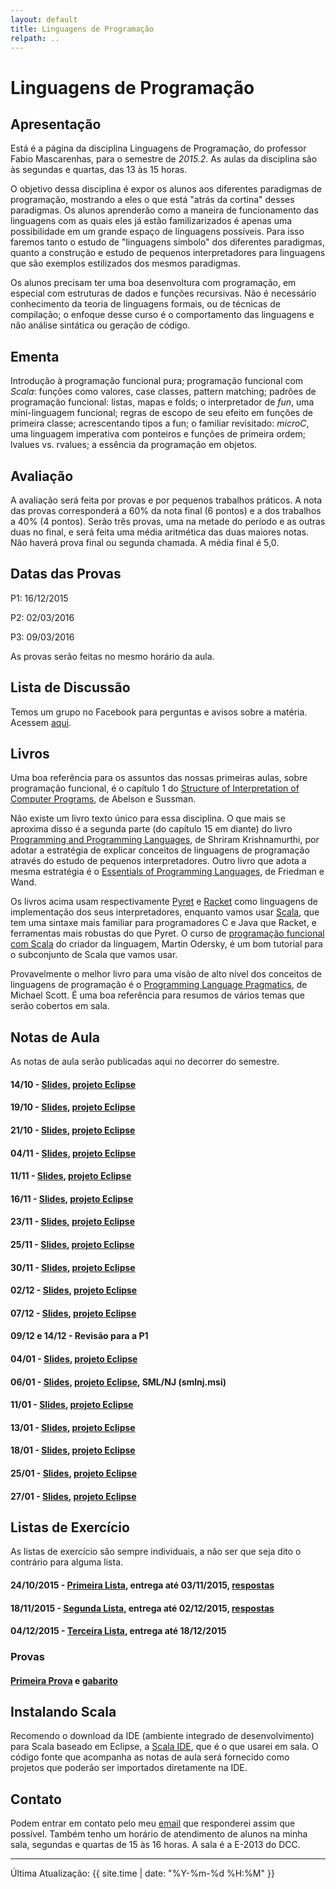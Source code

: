 ```yaml
---
layout: default
title: Linguagens de Programação
relpath: ..
---
```


Linguagens de Programação
=========================

Apresentação
------------

Está é a página da disciplina Linguagens de Programação, do professor
Fabio Mascarenhas, para o semestre de *2015.2*. As aulas da disciplina são
às segundas e quartas, das 13 às 15 horas.

O objetivo dessa disciplina é expor os alunos aos diferentes paradigmas
de programação, mostrando a eles o que está "atrás da cortina" desses
paradigmas. Os alunos aprenderão como a maneira de funcionamento das 
linguagens com as quais eles já estão familizarizados é apenas uma possibilidade
em um grande espaço de linguagens possíveis. Para isso faremos tanto o
estudo de "linguagens símbolo" dos diferentes paradigmas, quanto a construção
e estudo de pequenos interpretadores para linguagens que são exemplos estilizados
dos mesmos paradigmas.

Os alunos precisam ter uma boa desenvoltura com programação, em especial com
estruturas de dados e funções recursivas. Não é necessário conhecimento da teoria
de linguagens formais, ou de técnicas de compilação; o enfoque desse curso é o 
comportamento das linguagens e não análise sintática ou geração de código.

Ementa
------

Introdução à programação funcional pura; programação funcional com
*Scala*: funções como valores, case classes, pattern matching; padrões de programação
funcional: listas, mapas e folds; o interpretador de *fun*, uma mini-linguagem funcional;
regras de escopo de seu efeito em funções de primeira classe; acrescentando tipos
a fun; o familiar revisitado: *microC*, uma linguagem imperativa com ponteiros
e funções de primeira ordem; lvalues vs. rvalues; a essência da programação em objetos.

Avaliação
---------

A avaliação será feita por provas e por pequenos trabalhos práticos. A
nota das provas corresponderá a 60% da nota final (6 pontos) e a dos
trabalhos a 40% (4 pontos). Serão três provas, uma na metade do período
e as outras duas no final, e será feita uma média aritmética das duas
maiores notas. Não haverá prova final ou segunda chamada. A média
final é 5,0.

Datas das Provas
----------------

P1: 16/12/2015

P2: 02/03/2016

P3: 09/03/2016

As provas serão feitas no mesmo horário da aula.

Lista de Discussão
------------------

Temos um grupo no Facebook para perguntas e avisos sobre a matéria.
Acessem [aqui](https://www.facebook.com/groups/lpufrj).

Livros
------

Uma boa referência para os assuntos das nossas primeiras aulas, sobre programação funcional,
é o capítulo 1 do
[Structure of Interpretation of Computer Programs](http://mitpress.mit.edu/sicp/full-text/book/book.html),
de Abelson e Sussman. 

Não existe um livro texto único para essa disciplina. O que mais se aproxima disso é
a segunda parte (do capítulo 15 em diante) do livro [Programming and Programming Languages](http://papl.cs.brown.edu/2015),
de Shriram Krishnamurthi, por adotar a estratégia de explicar conceitos de linguagens
de programação através do estudo de pequenos interpretadores. Outro livro que adota
a mesma estratégia é o [Essentials of Programming Languages](http://www.eopl3.com/), de
Friedman e Wand. 

Os livros acima usam respectivamente [Pyret](http://www.pyret.org) e [Racket](http://racket-lang.org/) como linguagens
de implementação dos seus interpretadores, enquanto vamos usar [Scala](http://www.scala-lang.org/),
que tem uma sintaxe mais familiar para programadores C e Java que Racket, e ferramentas mais robustas
do que Pyret. O curso de [programação funcional com Scala](https://www.coursera.org/course/progfun) do criador
da linguagem, Martin Odersky, é um bom tutorial para o subconjunto de Scala que
vamos usar.

Provavelmente o melhor livro para uma visão de alto nível dos conceitos de linguagens de
programação é o [Programming Language Pragmatics](http://www.cs.rochester.edu/~scott/pragmatics/), de
Michael Scott. É uma boa referência para resumos de vários temas que serão cobertos em sala.

Notas de Aula
-------------

As notas de aula serão publicadas aqui no decorrer do semestre.

#### 14/10 - [Slides](Aula01.pdf), [projeto Eclipse](Aula01.zip)
#### 19/10 - [Slides](Aula02.pdf), [projeto Eclipse](Aula02.zip)
#### 21/10 - [Slides](Aula03.pdf), [projeto Eclipse](Aula03.zip)
#### 04/11 - [Slides](Aula04.pdf), [projeto Eclipse](Aula04.zip)
#### 11/11 - [Slides](Aula05.pdf), [projeto Eclipse](Aula05.zip)
#### 16/11 - [Slides](Aula06.pdf), [projeto Eclipse](Aula06.zip)
#### 23/11 - [Slides](Aula07.pdf), [projeto Eclipse](Aula07.zip)
#### 25/11 - [Slides](Aula08.pdf), [projeto Eclipse](Aula08.zip)
#### 30/11 - [Slides](Aula09.pdf), [projeto Eclipse](Aula09.zip)
#### 02/12 - [Slides](Aula10.pdf), [projeto Eclipse](Aula10.zip)
#### 07/12 - [Slides](Aula11.pdf), [projeto Eclipse](Aula11.zip)
#### 09/12 e 14/12 - Revisão para a P1
#### 04/01 - [Slides](Aula12.pdf), [projeto Eclipse](Aula12.zip)
#### 06/01 - [Slides](Aula13.pdf), [projeto Eclipse](Aula13.zip), SML/NJ (smlnj.msi)
#### 11/01 - [Slides](Aula14.pdf), [projeto Eclipse](Aula14.zip)
#### 13/01 - [Slides](Aula15.pdf), [projeto Eclipse](Aula15.zip)
#### 18/01 - [Slides](Aula16.pdf), [projeto Eclipse](Aula16.zip)
#### 25/01 - [Slides](Aula17.pdf), [projeto Eclipse](Aula17.zip)
#### 27/01 - [Slides](Aula18.pdf), [projeto Eclipse](Aula18.zip)

Listas de Exercício
-------------------

As listas de exercício são sempre individuais, a não ser que seja dito
o contrário para alguma lista.

#### 24/10/2015 - [Primeira Lista](lista1.html), entrega até **03/11/2015**, [respostas](lista1_respostas.zip)
#### 18/11/2015 - [Segunda Lista](lista2.html), entrega até **02/12/2015**, [respostas](lista2_respostas.zip)
#### 04/12/2015 - [Terceira Lista](lista3.html), entrega até **18/12/2015**

### Provas

#### [Primeira Prova](p1.pdf) e [gabarito](p1_gabarito.pdf)

Instalando Scala
----------------

Recomendo o download da IDE (ambiente integrado de desenvolvimento) para Scala baseado
em Eclipse, a [Scala IDE](http://scala-ide.org), que é o que usarei em sala. O
código fonte que acompanha as notas de aula será fornecido como projetos que poderão
ser importados diretamente na IDE.

Contato
-------

Podem entrar em contato pelo meu [email](mailto:mascarenhas@ufrj.br) que
responderei assim que possível. Também tenho um horário de atendimento
de alunos na minha sala, segundas e quartas de 15 às 16 horas. A sala é
a E-2013 do DCC.

* * * * *

Última Atualização: {{ site.time | date: "%Y-%m-%d %H:%M" }}
